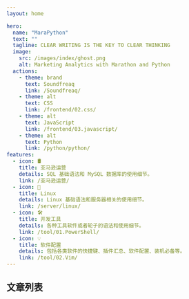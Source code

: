 ```yaml
---
layout: home

hero:
  name: "MaraPython"
  text: ""
  tagline: CLEAR WRITING IS THE KEY TO CLEAR THINKING
  image:
    src: /images/index/ghost.png
    alt: Marketing Analytics with Marathon and Python
  actions:
    - theme: brand
      text: Soundfreaq
      link: /Soundfreaq/
    - theme: alt
      text: CSS
      link: /frontend/02.css/
    - theme: alt
      text: JavaScript
      link: /frontend/03.javascript/
    - theme: alt
      text: Python
      link: /python/python/
features:
  - icon: 🛢️
    title: 亚马逊运营
    details: SQL 基础语法和 MySQL 数据库的使用细节。
    link: /亚马逊运营/
  - icon: 💨
    title: Linux
    details: Linux 基础语法和服务器相关的使用细节。
    link: /server/linux/
  - icon: 🛠️
    title: 开发工具
    details: 各种工具软件或者轮子的语法和使用细节。
    link: /tool/01.PowerShell/
  - icon: 💡
    title: 软件配置
    details: 包括各类软件的快捷键、插件汇总、软件配置、装机必备等。
    link: /tool/02.Vim/
---
```


## 文章列表

<!-- <Posts /> -->

